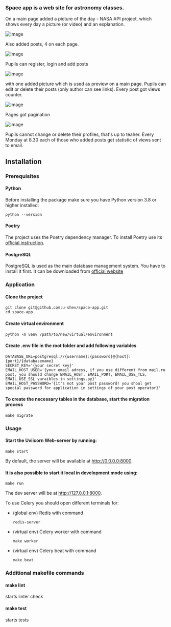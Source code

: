 ### Space app is a web site for astronomy classes.
On a main page added a picture of the day - NASA API project, which shows every day a picture (or video)
and an explanation.

![image](https://github.com/u-shev/space-app/assets/96250059/a1033444-373f-42b3-8038-5682d70467e2)

Also added posts, 4 on each page.

![image](https://github.com/u-shev/space-app/assets/96250059/74443770-1fbd-4e81-9d6f-6a0e202b9a80)

Pupils can register, login and add posts

![image](https://github.com/u-shev/space-app/assets/96250059/ce784905-9eba-49de-ae91-85294fd1af8a)

with one added picture which is used as preview on a main page.
Pupils can edit or delete their posts (only author can see links). Every post got views counter.

![image](https://github.com/u-shev/space-app/assets/96250059/c7b67d73-80f9-43a5-8892-ec4032433d4a)

Pages got pagination

![image](https://github.com/u-shev/space-app/assets/96250059/5a973002-4ec9-4384-8cfa-94ecb24b5c5f)

Pupils cannot change or delete their profiles, that's up to teaher. Every Monday at 8.30 each of those who added posts get statistic of views sent to email.

## Installation
### Prerequisites
#### Python
Before installing the package make sure you have Python version 3.8 or higher installed:
```
python --version
```
#### Poetry
The project uses the Poetry dependency manager. To install Poetry use its [official instruction](https://python-poetry.org/docs/#installing-with-pipx).

#### PostgreSQL
PostgreSQL is used as the main database management system. You have to install it first. It can be downloaded from [official website](https://www.postgresql.org/download/)
### Application
#### Clone the project
```
git clone git@github.com:u-shev/space-app.git
cd space-app
```
#### Create virtual environment
```
python -m venv /path/to/new/virtual/environment
```
#### Create .env file in the root folder and add following variables
```
DATABASE_URL=postgresql://{username}:{password}@{host}:{port}/{databasename}  
SECRET_KEY='{your secret key}'
EMAIL_HOST_USER='{your email adress, if you use different from mail.ru post, you should change EMAIL_HOST, EMAIL_PORT, EMAIL_USE_TLS, EMAIL_USE_SSL varaibles in settings.py}'
EMAIL_HOST_PASSWORD='{it's not your post password! you shoul get special password for application in settings of your post operator}'
```
#### To create the necessary tables in the database, start the migration process
```
make migrate
```
### Usage
#### Start the Uviicorn Web-server by running:
```
make start
```
By default, the server will be available at http://0.0.0.0:8000.

#### It is also possible to start it local in development mode using:
```
make run
```
The dev server will be at http://127.0.0.1:8000.

To use Celery you should open different terminals for:
 - (global env) Redis with command
   ```
   redis-server
   ```
 - (virtual env) Celery worker with command
   ```
   make worker
   ```
 - (virtual env) Celery beat with command
   ```
   make beat
   ```

### Additional makefile commands
#### make lint
starts linter check
#### make test
starts tests
